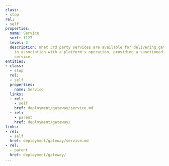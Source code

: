 ```yaml
---
class:
- stop
rel:
- self
properties:
  name: Service
  sort: 1127
  level: 2
  description: What 3rd party services are available for delivering gateway services
    in association with a platform's operation, providing a sanctioned commercial
    service.
entities:
- class:
  - stop
  rel:
  - self
  properties:
    name: Service
  links:
  - rel:
    - self
    href: deployment/gateway/service.md
  - rel:
    - parent
    href: deployment/gateway/
links:
- rel:
  - self
  href: deployment/gateway/service.md
- rel:
  - parent
  href: deployment/gateway/
...
```

